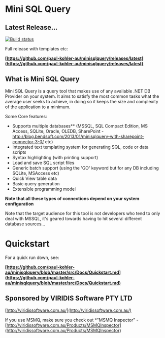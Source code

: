 Mini SQL Query
==============

Latest Release...
-----------------

[![Build status](https://ci.appveyor.com/api/projects/status/vticgtddj5opff2h?svg=true)](https://ci.appveyor.com/project/paul-kohler-au/minisqlquery)

Full release with templates etc:

**[https://github.com/paul-kohler-au/minisqlquery/releases/latest](https://github.com/paul-kohler-au/minisqlquery/releases/latest)**


What is Mini SQL Query
----------------------

Mini SQL Query is a query tool that makes use of any available .NET DB Provider on your system. It aims to satisfy the most common tasks what the average user seeks to achieve, in doing so it keeps the size and complexity of the application to a minimum. 

Some Core features: 
* Supports multiple databases** (MSSQL, SQL Compact Edition, MS Access, SQLite, Oracle, OLEDB, SharePoint - http://blog.bendsoft.com/2013/01/minisqlquery-with-sharepoint-connector-3-0/ etc)
* Integrated text templating system for generating SQL, code or data scripts
* Syntax highlighting (with printing support)
* Load and save SQL script files
* Generic batch support (using the 'GO' keyword but for any DB including SQLite, MSAccess etc)
* Quick View table data
* Basic query generation
* Extensible programming model

**Note that all these types of connections depend on your system configuration**

Note that the target audience for this tool is not developers who tend to only deal with MSSQL, it's geared towards having to hit several different database sources...

Quickstart
==========

For a quick run down, see:

**[https://github.com/paul-kohler-au/minisqlquery/blob/master/src/Docs/Quickstart.md](https://github.com/paul-kohler-au/minisqlquery/blob/master/src/Docs/Quickstart.md)**


Sponsored by VIRIDIS Software PTY LTD
-------------------------------------

[http://viridissoftware.com.au/](http://viridissoftware.com.au/)

If you use MSMQ, make sure you check out *"MSMQ Inspector" - [http://viridissoftware.com.au/Products/MSMQInspector](http://viridissoftware.com.au/Products/MSMQInspector)

